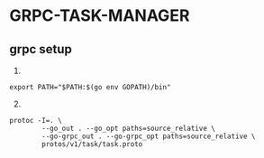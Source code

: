 # GRPC-TASK-MANAGER

## grpc setup

1. 
```
export PATH="$PATH:$(go env GOPATH)/bin"
```

2. 
```
protoc -I=. \
	    --go_out . --go_opt paths=source_relative \
	    --go-grpc_out . --go-grpc_opt paths=source_relative \
	    protos/v1/task/task.proto
```


